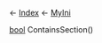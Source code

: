 ← [Index](Api-Index) ← [MyIni](VRage.Game.ModAPI.Ingame.Utilities.MyIni)

[bool](System.Boolean) ContainsSection()